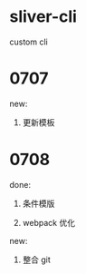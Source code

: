 # sliver-cli

custom cli

# 0707

new:

1. 更新模板

# 0708

done:

1. 条件模版

2. webpack 优化

new:

1. 整合 git
